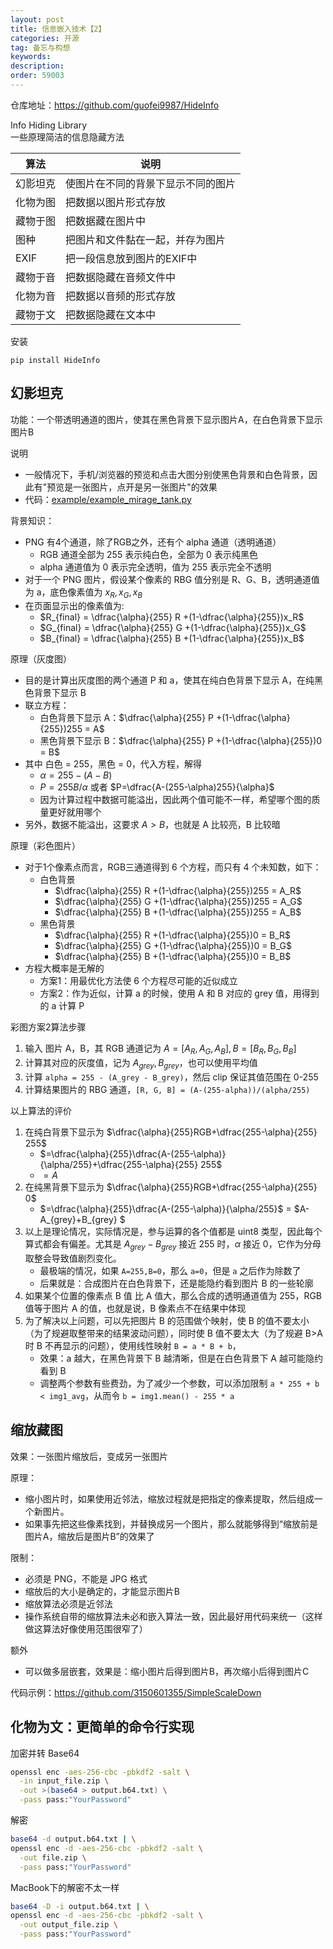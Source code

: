 ```yaml
---
layout: post
title: 信息嵌入技术【2】
categories: 开源
tag: 备忘与构想
keywords:
description:
order: 59003
---
```



仓库地址：https://github.com/guofei9987/HideInfo




Info Hiding Library  
一些原理简洁的信息隐藏方法


| 算法   | 说明                |
|------|-------------------|
| 幻影坦克 | 使图片在不同的背景下显示不同的图片 |
| 化物为图 | 把数据以图片形式存放        |
| 藏物于图 | 把数据藏在图片中          |
| 图种   | 把图片和文件黏在一起，并存为图片  |
| EXIF | 把一段信息放到图片的EXIF中   |
| 藏物于音 | 把数据隐藏在音频文件中       |
| 化物为音 | 把数据以音频的形式存放       |
| 藏物于文 | 把数据隐藏在文本中 |


安装
```
pip install HideInfo
```


## 幻影坦克

功能：一个带透明通道的图片，使其在黑色背景下显示图片A，在白色背景下显示图片B

说明

- 一般情况下，手机/浏览器的预览和点击大图分别使黑色背景和白色背景，因此有"预览是一张图片，点开是另一张图片"的效果
- 代码：[example/example_mirage_tank.py](example/example_mirage_tank.py)


背景知识：
- PNG 有4个通道，除了RGB之外，还有个 alpha 通道（透明通道）
    - RGB 通道全部为 255 表示纯白色，全部为 0 表示纯黑色
    - alpha 通道值为 0 表示完全透明，值为 255 表示完全不透明
- 对于一个 PNG 图片，假设某个像素的 RBG 值分别是 R、G、B，透明通道值为 a，底色像素值为 $x_R, x_G, x_B$
- 在页面显示出的像素值为: 
    - $R_{final} = \dfrac{\alpha}{255} R +(1-\dfrac{\alpha}{255})x_R$
    - $G_{final} = \dfrac{\alpha}{255} G +(1-\dfrac{\alpha}{255})x_G$
    - $B_{final} = \dfrac{\alpha}{255} B +(1-\dfrac{\alpha}{255})x_B$




原理（灰度图）
- 目的是计算出灰度图的两个通道 P 和 a，使其在纯白色背景下显示 A，在纯黑色背景下显示 B
- 联立方程：
    - 白色背景下显示 A：$\dfrac{\alpha}{255} P +(1-\dfrac{\alpha}{255})255 = A$
    - 黑色背景下显示 B：$\dfrac{\alpha}{255} P +(1-\dfrac{\alpha}{255})0 = B$
- 其中 白色 = 255，黑色 = 0，代入方程，解得
    - $\alpha=255-(A-B)$
    - $P=255B/\alpha$ 或者 $P=\dfrac{A-(255-\alpha)255}{\alpha}$
    - 因为计算过程中数据可能溢出，因此两个值可能不一样，希望哪个图的质量更好就用哪个
- 另外，数据不能溢出，这要求 $A>B$，也就是 A 比较亮，B 比较暗


原理（彩色图片）
- 对于1个像素点而言，RGB三通道得到 6 个方程，而只有 4 个未知数，如下：
    - 白色背景
        - $\dfrac{\alpha}{255} R +(1-\dfrac{\alpha}{255})255 = A_R$
        - $\dfrac{\alpha}{255} G +(1-\dfrac{\alpha}{255})255 = A_G$
        - $\dfrac{\alpha}{255} B +(1-\dfrac{\alpha}{255})255 = A_B$
    - 黑色背景
        - $\dfrac{\alpha}{255} R +(1-\dfrac{\alpha}{255})0 = B_R$
        - $\dfrac{\alpha}{255} G +(1-\dfrac{\alpha}{255})0 = B_G$
        - $\dfrac{\alpha}{255} B +(1-\dfrac{\alpha}{255})0 = B_B$
- 方程大概率是无解的
    - 方案1：用最优化方法使 6 个方程尽可能的近似成立
    - 方案2：作为近似，计算 a 的时候，使用 A 和 B 对应的 grey 值，用得到的 a 计算 P


彩图方案2算法步骤
1. 输入 图片 A，B，其 RGB 通道记为 $A = [A_R, A_G, A_B], B = [B_R, B_G, B_B]$
2. 计算其对应的灰度值，记为 $A_{grey}, B_{grey}$，也可以使用平均值
3. 计算 `alpha = 255 - (A_grey - B_grey)`，然后 clip 保证其值范围在 0-255
4. 计算结果图片的 RBG 通道，`[R, G, B] = (A-(255-alpha))/(alpha/255)`


以上算法的评价
1. 在纯白背景下显示为 $\dfrac{\alpha}{255}RGB+\dfrac{255-\alpha}{255} 255$
    - $=\dfrac{\alpha}{255}\dfrac{A-(255-\alpha)}{\alpha/255}+\dfrac{255-\alpha}{255} 255$
    - $=A$
2. 在纯黑背景下显示为 $\dfrac{\alpha}{255}RGB+\dfrac{255-\alpha}{255} 0$
    - $=\dfrac{\alpha}{255}\dfrac{A-(255-\alpha)}{\alpha/255}$
    = $A-A_{grey}+B_{grey} $
3. 以上是理论情况，实际情况是，参与运算的各个值都是 uint8 类型，因此每个算式都会有偏差。尤其是 $A_{grey} - B_{grey}$ 接近 255 时，$\alpha$ 接近 0，它作为分母取整会导致值剧烈变化。
    - 最极端的情况，如果 `A=255,B=0`，那么 `a=0`，但是 `a` 之后作为除数了
    - 后果就是：合成图片在白色背景下，还是能隐约看到图片 B 的一些轮廓
4. 如果某个位置的像素点 B 值 比 A 值大，那么合成的透明通道值为 255，RGB 值等于图片 A 的值，也就是说，B 像素点不在结果中体现
5. 为了解决以上问题，可以先把图片 B 的范围做个映射，使 B 的值不要太小（为了规避取整带来的结果波动问题），同时使 B 值不要太大（为了规避 B>A 时 B 不再显示的问题），使用线性映射 `B = a * B + b`，
    - 效果：a 越大，在黑色背景下 B 越清晰，但是在白色背景下 A 越可能隐约看到 B
    - 调整两个参数有些费劲，为了减少一个参数，可以添加限制 `a * 255 + b < img1_avg`，从而令 `b = img1.mean() - 255 * a`
 


## 缩放藏图


效果：一张图片缩放后，变成另一张图片


原理：
- 缩小图片时，如果使用近邻法，缩放过程就是把指定的像素提取，然后组成一个新图片。
- 如果事先把这些像素找到，并替换成另一个图片，那么就能够得到“缩放前是图片A，缩放后是图片B”的效果了


限制：
- 必须是 PNG，不能是 JPG 格式
- 缩放后的大小是确定的，才能显示图片B
- 缩放算法必须是近邻法
- 操作系统自带的缩放算法未必和嵌入算法一致，因此最好用代码来统一（这样做这算法好像使用范围很窄了）


额外
- 可以做多层嵌套，效果是：缩小图片后得到图片B，再次缩小后得到图片C


代码示例：https://github.com/3150601355/SimpleScaleDown

## 化物为文：更简单的命令行实现


加密并转 Base64

```bash
openssl enc -aes-256-cbc -pbkdf2 -salt \
  -in input_file.zip \
  -out >(base64 > output.b64.txt) \
  -pass pass:"YourPassword"
```

解密
```bash
base64 -d output.b64.txt | \
openssl enc -d -aes-256-cbc -pbkdf2 -salt \
  -out file.zip \
  -pass pass:"YourPassword"
```

MacBook下的解密不太一样
```bash
base64 -D -i output.b64.txt | \
openssl enc -d -aes-256-cbc -pbkdf2 -salt \
  -out output_file.zip \
  -pass pass:"YourPassword"
```
